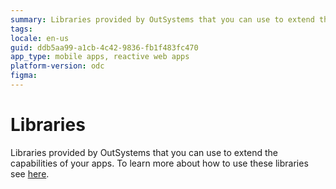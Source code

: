 ```yaml
---
summary: Libraries provided by OutSystems that you can use to extend the capabilities of your apps.
tags:
locale: en-us
guid: ddb5aa99-a1cb-4c42-9836-fb1f483fc470
app_type: mobile apps, reactive web apps
platform-version: odc
figma:
---
```


# Libraries

Libraries provided by OutSystems that you can use to extend the capabilities of your apps. To learn more about how to use these libraries see [here](../../building-apps/use-public-elements.md#libraries).
